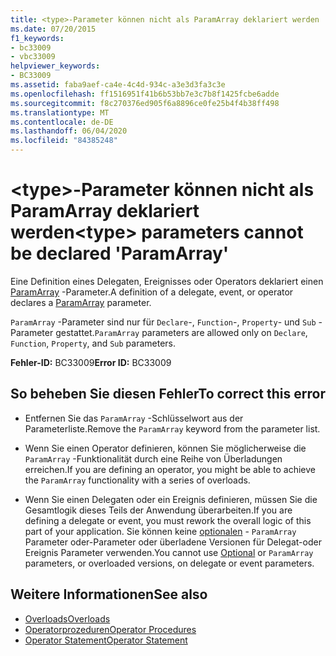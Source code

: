 ```yaml
---
title: <type>-Parameter können nicht als ParamArray deklariert werden
ms.date: 07/20/2015
f1_keywords:
- bc33009
- vbc33009
helpviewer_keywords:
- BC33009
ms.assetid: faba9aef-ca4e-4c4d-934c-a3e3d3fa3c3e
ms.openlocfilehash: ff1516951f41b6b53bb7e3c7b8f1425fcbe6adde
ms.sourcegitcommit: f8c270376ed905f6a8896ce0fe25b4f4b38ff498
ms.translationtype: MT
ms.contentlocale: de-DE
ms.lasthandoff: 06/04/2020
ms.locfileid: "84385248"
---
```

# <a name="type-parameters-cannot-be-declared-paramarray"></a><span data-ttu-id="65e18-102">\<type>-Parameter können nicht als ParamArray deklariert werden</span><span class="sxs-lookup"><span data-stu-id="65e18-102">\<type> parameters cannot be declared 'ParamArray'</span></span>
<span data-ttu-id="65e18-103">Eine Definition eines Delegaten, Ereignisses oder Operators deklariert einen [ParamArray](../language-reference/modifiers/paramarray.md) -Parameter.</span><span class="sxs-lookup"><span data-stu-id="65e18-103">A definition of a delegate, event, or operator declares a [ParamArray](../language-reference/modifiers/paramarray.md) parameter.</span></span>  
  
 <span data-ttu-id="65e18-104">`ParamArray` -Parameter sind nur für `Declare`-, `Function`-, `Property`- und `Sub` -Parameter gestattet.</span><span class="sxs-lookup"><span data-stu-id="65e18-104">`ParamArray` parameters are allowed only on `Declare`, `Function`, `Property`, and `Sub` parameters.</span></span>  
  
 <span data-ttu-id="65e18-105">**Fehler-ID:** BC33009</span><span class="sxs-lookup"><span data-stu-id="65e18-105">**Error ID:** BC33009</span></span>  
  
## <a name="to-correct-this-error"></a><span data-ttu-id="65e18-106">So beheben Sie diesen Fehler</span><span class="sxs-lookup"><span data-stu-id="65e18-106">To correct this error</span></span>  
  
- <span data-ttu-id="65e18-107">Entfernen Sie das `ParamArray` -Schlüsselwort aus der Parameterliste.</span><span class="sxs-lookup"><span data-stu-id="65e18-107">Remove the `ParamArray` keyword from the parameter list.</span></span>  
  
- <span data-ttu-id="65e18-108">Wenn Sie einen Operator definieren, können Sie möglicherweise die `ParamArray` -Funktionalität durch eine Reihe von Überladungen erreichen.</span><span class="sxs-lookup"><span data-stu-id="65e18-108">If you are defining an operator, you might be able to achieve the `ParamArray` functionality with a series of overloads.</span></span>  
  
- <span data-ttu-id="65e18-109">Wenn Sie einen Delegaten oder ein Ereignis definieren, müssen Sie die Gesamtlogik dieses Teils der Anwendung überarbeiten.</span><span class="sxs-lookup"><span data-stu-id="65e18-109">If you are defining a delegate or event, you must rework the overall logic of this part of your application.</span></span> <span data-ttu-id="65e18-110">Sie können keine [optionalen](../language-reference/modifiers/optional.md) - `ParamArray` Parameter oder-Parameter oder überladene Versionen für Delegat-oder Ereignis Parameter verwenden.</span><span class="sxs-lookup"><span data-stu-id="65e18-110">You cannot use [Optional](../language-reference/modifiers/optional.md) or `ParamArray` parameters, or overloaded versions, on delegate or event parameters.</span></span>  
  
## <a name="see-also"></a><span data-ttu-id="65e18-111">Weitere Informationen</span><span class="sxs-lookup"><span data-stu-id="65e18-111">See also</span></span>

- [<span data-ttu-id="65e18-112">Overloads</span><span class="sxs-lookup"><span data-stu-id="65e18-112">Overloads</span></span>](../language-reference/modifiers/overloads.md)
- [<span data-ttu-id="65e18-113">Operatorprozeduren</span><span class="sxs-lookup"><span data-stu-id="65e18-113">Operator Procedures</span></span>](../programming-guide/language-features/procedures/operator-procedures.md)
- [<span data-ttu-id="65e18-114">Operator Statement</span><span class="sxs-lookup"><span data-stu-id="65e18-114">Operator Statement</span></span>](../language-reference/statements/operator-statement.md)
